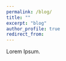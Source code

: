 ```yaml
---
permalink: /blog/
title: ""
excerpt: "blog"
author_profile: true
redirect_from: 
---
```


Lorem Ipsum.
